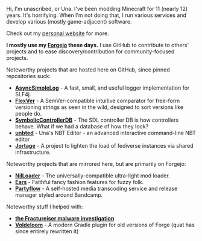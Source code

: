 Hi, I'm unascribed, or Una. I've been modding Minecraft for 11 (nearly 12) years. It's horrifying. When I'm not doing that, I run various services and develop various (mostly game-adjacent) software.

Check out my [personal website](https://unascribed.com) for more.

**I mostly use my [Forgejo](https://git.sleeping.town/unascribed) these days.** I use GitHub to contribute to others' projects and to ease discovery/contribution for community-focused projects.

Noteworthy projects that are hosted here on GitHub, since pinned repositories suck:
* **[AsyncSimpleLog](https://github.com/unascribed/AsyncSimpleLog)** - A fast, small, and useful logger implementation for SLF4j. 
* **[FlexVer](https://github.com/unascribed/FlexVer)** - A SemVer-compatible intuitive comparator for free-form versioning strings as seen in the wild, designed to sort versions like people do. 
* **[SymbolicControllerDB](https://github.com/unascribed/SymbolicControllerDB)** - The SDL controller DB is how controllers behave. What if we had a database of how they look? 
* **[unbted](https://github.com/unascribed/unbted)** - Una's NBT Editor - an advanced interactive command-line NBT editor
* **[Jortage](https://github.com/jortage)** - A project to lighten the load of fediverse instances via shared infrastructure.

Noteworthy projects that are mirrored here, but are primarily on Forgejo:
* **[NilLoader](https://github.com/unascribed/NilLoader)** - The universally-compatible ultra-light mod loader.
* **[Ears](https://github.com/unascribed/Ears)** - Faithful fancy fashion features for fuzzy folk.
* **[Partyflow](https://github.com/unascribed/Partyflow)** - A self-hosted media transcoding service and release manager styled around Bandcamp.

Noteworthy stuff I helped with:
* **[the Fractureiser malware investigation](https://github.com/fractureiser-investigation/fractureiser)**
* **[Voldeloom](https://github.com/CrackedPolishedBlackstoneBricksMC/voldeloom)** - A modern Gradle plugin for old versions of Forge (quat has since entirely rewritten it)
